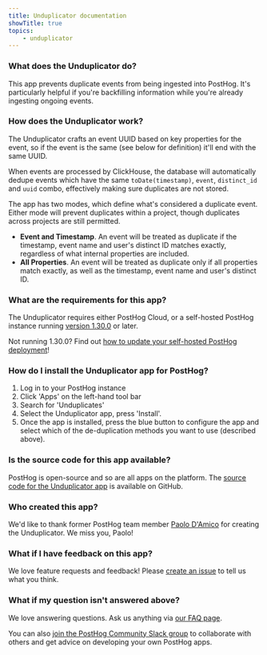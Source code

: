 ```yaml
---
title: Unduplicator documentation
showTitle: true
topics:
    - unduplicator
---
```


### What does the Unduplicator do?

This app prevents duplicate events from being ingested into PostHog. It's particularly helpful if you're backfilling information while you're already ingesting ongoing events. 

### How does the Unduplicator work?

The Unduplicator crafts an event UUID based on key properties for the event, so if the event is the same (see below for definition) it'll end with the same UUID.

When events are processed by ClickHouse, the database will automatically dedupe events which have the same `toDate(timestamp)`, `event`, `distinct_id` and `uuid` combo, effectively making sure duplicates are not stored.

The app has two modes, which define what's considered a duplicate event. Either mode will prevent duplicates within a project, though duplicates across projects are still permitted.

- **Event and Timestamp**. An event will be treated as duplicate if the timestamp, event name and user's distinct ID matches exactly, regardless of what internal properties are included.
- **All Properties**. An event will be treated as duplicate only if all properties match exactly, as well as the timestamp, event name and user's distinct ID.

### What are the requirements for this app?

The Unduplicator requires either PostHog Cloud, or a self-hosted PostHog instance running [version 1.30.0](https://posthog.com/blog/the-posthog-array-1-30-0) or later. 

Not running 1.30.0? Find out [how to update your self-hosted PostHog deployment](https://posthog.com/docs/self-host/configure/upgrading-posthog)! 

### How do I install the Unduplicator app for PostHog?

1. Log in to your PostHog instance
2. Click 'Apps' on the left-hand tool bar
3. Search for 'Unduplicates' 
4. Select the Unduplicator app, press 'Install'.
5. Once the app is installed, press the blue button to configure the app and select which of the de-duplication methods you want to use (described above).

### Is the source code for this app available?

PostHog is open-source and so are all apps on the platform. The [source code for the Unduplicator app](https://github.com/paolodamico/posthog-app-unduplicates) is available on GitHub. 

### Who created this app?

We'd like to thank former PostHog team member [Paolo D'Amico](https://github.com/paolodamico) for creating the Unduplicator. We miss you, Paolo!

### What if I have feedback on this app?

We love feature requests and feedback! Please [create an issue](https://github.com/PostHog/posthog/issues/new?assignees=&labels=enhancement%2C+feature&template=feature_request.md) to tell us what you think. 

### What if my question isn't answered above?

We love answering questions. Ask us anything via [our FAQ page](/questions).

You can also [join the PostHog Community Slack group](/slack) to collaborate with others and get advice on developing your own PostHog apps.